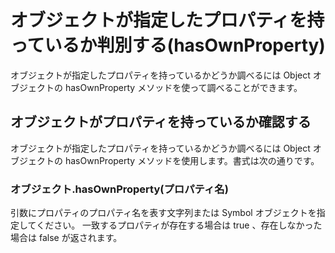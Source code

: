 # オブジェクトが指定したプロパティを持っているか判別する(hasOwnProperty)
オブジェクトが指定したプロパティを持っているかどうか調べるには Object オブジェクトの hasOwnProperty メソッドを使って調べることができます。

## オブジェクトがプロパティを持っているか確認する
オブジェクトが指定したプロパティを持っているかどうか調べるには Object オブジェクトの hasOwnProperty メソッドを使用します。書式は次の通りです。

### オブジェクト.hasOwnProperty(プロパティ名)
引数にプロパティのプロパティ名を表す文字列または Symbol オブジェクトを指定してください。
一致するプロパティが存在する場合は true 、存在しなかった場合は false が返されます。


